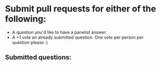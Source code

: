 # Submit pull requests for either of the following:
* A question you'd like to have a panelist answer.
* A +1 vote an already submitted question.  One vote per person per question please :)

## Submitted questions:
